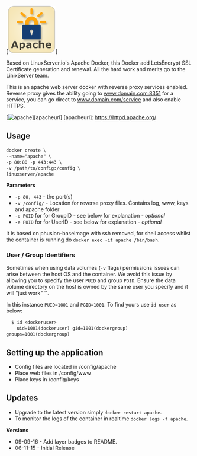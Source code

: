 
[![apache-le](https://raw.githubusercontent.com/hernandito/Apache-LetsEncrypt/master/apache_logo_medium_copy.png)]


Based on LinuxServer.io's Apache Docker, this Docker add LetsEncrypt SSL Certificate generation and renewal. All the hard work and merits go to the LinixServer team.

This is an apache web server docker with reverse proxy services enabled.  Reverse proxy gives the ability going to www.domain.com:8351 for a service, you can go direct to www.domain.com/service and also enable HTTPS.

[![apache](http://www.softaculous.com/website/images/ampps/apache.png)][apacheurl]
[apacheurl]: https://httpd.apache.org/

## Usage

```
docker create \
--name="apache" \
-p 80:80 -p 443:443 \
-v /path/to/config:/config \
linuxserver/apache
```

**Parameters**

* `-p 80, 443` - the port(s)
* `-v /config/` - Location for reverse proxy files. Contains log, www, keys and apache folder
* `-e PGID` for for GroupID - see below for explanation - *optional*
* `-e PUID` for for UserID - see below for explanation - *optional*

It is based on phusion-baseimage with ssh removed, for shell access whilst the container is running do `docker exec -it apache /bin/bash`.

### User / Group Identifiers

Sometimes when using data volumes (`-v` flags) permissions issues can arise between the host OS and the container. We avoid this issue by allowing you to specify the user `PUID` and group `PGID`. Ensure the data volume directory on the host is owned by the same user you specify and it will "just work" ™.

In this instance `PUID=1001` and `PGID=1001`. To find yours use `id user` as below:

```
  $ id <dockeruser>
    uid=1001(dockeruser) gid=1001(dockergroup) groups=1001(dockergroup)
```

## Setting up the application 

* Config files are located in /config/apache
* Place web files in /config/www
* Place keys in /config/keys

## Updates

* Upgrade to the latest version simply `docker restart apache`.
* To monitor the logs of the container in realtime `docker logs -f apache`.


**Versions**

* 09-09-16 - Add layer badges to README.
* 06-11-15 - Initial Release
